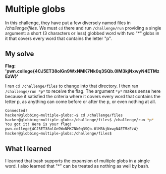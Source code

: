# Multiple globs

In this challenge, they have put a few diversely named files in */challenge/files*. We must ``cd`` there and run ``/challenge/run`` providing a single argument: a short (3 characters or less) globbed word with two "*" globs in it that covers every word that contains the letter "p". 

## My solve
**Flag: 'pwn.college{4CJ5ET38olGn9WxNMK7Nk0q3SQb.0lM3kjNxwyN4ETMzEzW}'**

I ran ``cd /challenge/files`` to change into that directory. I then ran ``/challenge/run *p*`` to receive the flag. The argument ``*p*`` makes sense here because it satisfied the criteria where it covers every word that contains the letter p, as anything can come before or after the p, or even nothing at all.

```bash
Connected!
hacker@globbing~multiple-globs:~$ cd /challenge/files
hacker@globbing~multiple-globs:/challenge/files$ /challenge/run *p*
You got it! Here is your flag!
pwn.college{4CJ5ET38olGn9WxNMK7Nk0q3SQb.0lM3kjNxwyN4ETMzEzW}
hacker@globbing~multiple-globs:/challenge/files$ 
```

## What I learned

I learned that bash supports the expansion of multiple globs in a single word. I also learned that "*" can be treated as nothing as well by bash.